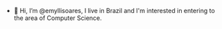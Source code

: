 - 👋 Hi, I’m @emyllisoares, I live in Brazil and I'm interested in entering to the area of Computer Science.
<!---
emyllisoares/emyllisoares is a ✨ special ✨ repository because its `README.md` (this file) appears on your GitHub profile.
You can click the Preview link to take a look at your changes.
--->
